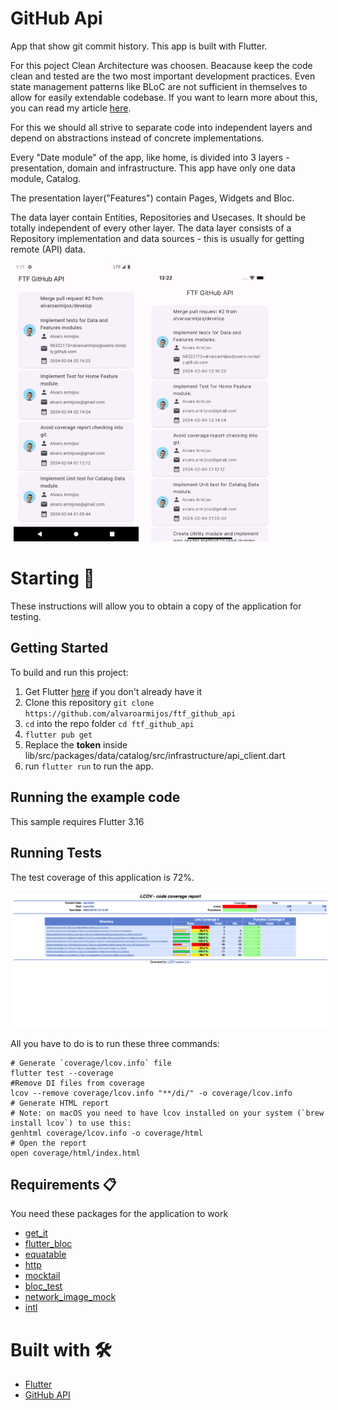 # GitHub Api

App that show git commit history. This app is built with Flutter.

For this poject Clean Architecture was choosen.  Beacause keep the code clean and tested are the two most important development practices. Even state management patterns like BLoC are not sufficient in themselves to allow for easily extendable codebase. If you want to learn more about this, you can read my article [here](https://medium.com/@alvaro.armijoss/improve-your-flutter-development-with-clean-architecture-and-tdd-4c13e6af4f18 "here").

For this we should all strive to separate code into independent layers and depend on abstractions instead of concrete implementations.

Every "Date module" of the app, like home, is divided into 3 layers - presentation, domain and infrastructure. This app  have only one data module, Catalog.

The presentation layer("Features") contain Pages, Widgets and Bloc. 

The data layer contain Entities, Repositories and Usecases. It should be totally independent of every other layer. The data layer consists of a Repository implementation and data sources - this is usually for getting remote (API) data.

<p>
    <img src="./docs/android.png" width="200"/ hspace="5"> 
    <img src="./docs/iOS.png" width="200"/ hspace="5"> 
</p>

# Starting 🚀

These instructions will allow you to obtain a copy of the application for testing.

## Getting Started
To build and run this project:

1. Get Flutter [here](https://flutter.dev) if you don't already have it
2. Clone this repository `git clone https://github.com/alvaroarmijos/ftf_github_api`
3. `cd` into the repo folder `cd ftf_github_api`
4. `flutter pub get`
5. Replace the **token** inside lib/src/packages/data/catalog/src/infrastructure/api_client.dart
6. run `flutter run` to run the app.


## Running the example code

This sample requires Flutter 3.16

## Running Tests

The test coverage of this application is 72%.

<p>
    <img src="./docs/test_coverage.png" width="800"/ hspace="5"> 
</p>

All you have to do is to run these three commands:

```
# Generate `coverage/lcov.info` file
flutter test --coverage
#Remove DI files from coverage
lcov --remove coverage/lcov.info "**/di/" -o coverage/lcov.info
# Generate HTML report
# Note: on macOS you need to have lcov installed on your system (`brew install lcov`) to use this:
genhtml coverage/lcov.info -o coverage/html
# Open the report
open coverage/html/index.html
```

## Requirements 📋
You need these packages for the application to work
- [get_it](https://pub.dev/packages/get_it "get_it")
- [flutter_bloc ](https://pub.dev/packages/flutter_bloc "flutter_bloc ")
- [equatable](https://pub.dev/packages/equatable "equatable")
- [http](https://pub.dev/packages/http#-installing-tab- "http")
- [mocktail ](https://pub.dev/packages/mocktail "mocktail ")
- [bloc_test ](https://pub.dev/packages/bloc_test "bloc_test ")
- [network_image_mock ](https://pub.dev/packages/network_image_mock "network_image_mock ")
- [intl ](https://pub.dev/packages/intl "intl ")


# Built with 🛠️
  - [Flutter](https://flutter.dev/ "flutter")
  - [GitHub API](https://docs.github.com/es/rest?apiVersion=2022-11-28 "GitHub API")